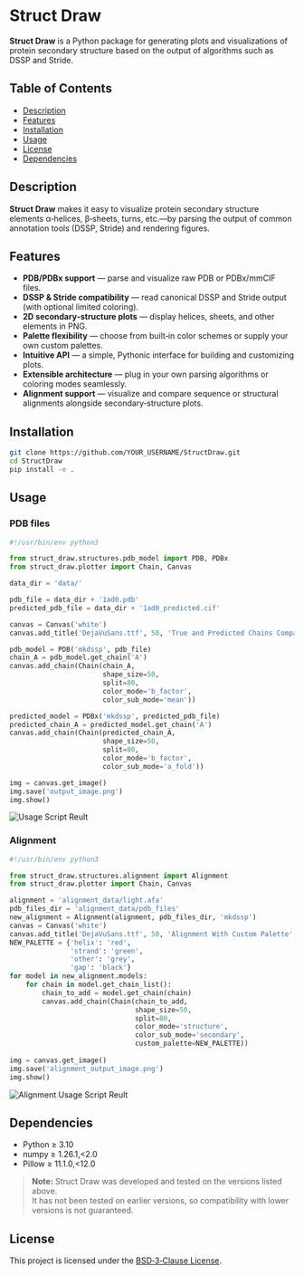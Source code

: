 # Struct Draw

**Struct Draw** is a Python package for generating plots and visualizations of protein secondary structure based on the output of algorithms such as DSSP and Stride.

## Table of Contents

- [Description](#description)  
- [Features](#features)  
- [Installation](#installation)  
- [Usage](#usage)   
- [License](#license)
- [Dependencies](#dependencies)  

## Description

**Struct Draw** makes it easy to visualize protein secondary structure elements α‑helices, β‑sheets, turns, etc.—by parsing the output of common annotation tools (DSSP, Stride) and rendering figures.

## Features

- **PDB/PDBx support** — parse and visualize raw PDB or PDBx/mmCIF files.  
- **DSSP & Stride compatibility** — read canonical DSSP and Stride output (with optional limited coloring).  
- **2D secondary‑structure plots** — display helices, sheets, and other elements in PNG.  
- **Palette flexibility** — choose from built‑in color schemes or supply your own custom palettes.  
- **Intuitive API** — a simple, Pythonic interface for building and customizing plots.  
- **Extensible architecture** — plug in your own parsing algorithms or coloring modes seamlessly.
- **Alignment support** — visualize and compare sequence or structural alignments alongside secondary‑structure plots.  

## Installation

```bash
git clone https://github.com/YOUR_USERNAME/StructDraw.git
cd StructDraw
pip install -e .
```

## Usage
### PDB files
```python
#!/usr/bin/env python3

from struct_draw.structures.pdb_model import PDB, PDBx
from struct_draw.plotter import Chain, Canvas

data_dir = 'data/'

pdb_file = data_dir + '1ad0.pdb'
predicted_pdb_file = data_dir + '1ad0_predicted.cif'

canvas = Canvas('white')
canvas.add_title('DejaVuSans.ttf', 50, 'True and Predicted Chains Comparison', 'centered')

pdb_model = PDB('mkdssp', pdb_file)
chain_A = pdb_model.get_chain('A')
canvas.add_chain(Chain(chain_A,
                       shape_size=50,
                       split=80,
                       color_mode='b_factor',
                       color_sub_mode='mean'))

predicted_model = PDBx('mkdssp', predicted_pdb_file)
predicted_chain_A = predicted_model.get_chain('A')
canvas.add_chain(Chain(predicted_chain_A,
                       shape_size=50,
                       split=80,
                       color_mode='b_factor',
                       color_sub_mode='a_fold'))

img = canvas.get_image()
img.save('output_image.png')
img.show()
```
![Usage Script Reult](https://github.com/Wolchear/StructDraw/main/usage_example/output_image.png)

### Alignment

```python
#!/usr/bin/env python3

from struct_draw.structures.alignment import Alignment
from struct_draw.plotter import Chain, Canvas

alignment = 'alignment_data/light.afa'
pdb_files_dir = 'alignment_data/pdb_files'
new_alignment = Alignment(alignment, pdb_files_dir, 'mkdssp')
canvas = Canvas('white')
canvas.add_title('DejaVuSans.ttf', 50, 'Alignment With Custom Palette', 'centered')
NEW_PALETTE = {'helix': 'red',
               'strand': 'green',
               'other': 'grey',
               'gap': 'black'}
for model in new_alignment.models:
    for chain in model.get_chain_list():
        chain_to_add = model.get_chain(chain)
        canvas.add_chain(Chain(chain_to_add,
                               shape_size=50,
                               split=80,
                               color_mode='structure',
                               color_sub_mode='secondary',
                               custom_palette=NEW_PALETTE))
    
img = canvas.get_image()
img.save('alignment_output_image.png')
img.show()
```
![Alignment Usage Script Reult](https://github.com/Wolchear/StructDraw/main/usage_example/alignment_output_image.png)

## Dependencies

- Python ≥ 3.10  
- numpy ≥ 1.26.1,<2.0  
- Pillow ≥ 11.1.0,<12.0  

> **Note:** Struct Draw was developed and tested on the versions listed above.  
> It has not been tested on earlier versions, so compatibility with lower versions is not guaranteed.

## License

This project is licensed under the [BSD‑3‑Clause License](https://opensource.org/licenses/BSD-3-Clause).

